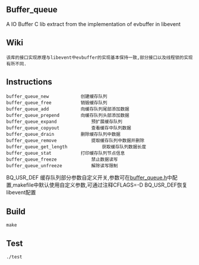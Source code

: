 ## Buffer_queue
A IO Buffer C lib extract from the implementation of evbuffer in libevent<br>
## Wiki
```
该库的接口实现原理与libevent中evbuffer的实现基本保持一致,部分接口以及线程锁的实现有所不同.
```
## Instructions
```
buffer_queue_new            创建缓存队列
buffer_queue_free           销毁缓存队列
buffer_queue_add            向缓存队列尾部添加数据
buffer_queue_prepend        向缓存队列头部添加数据
buffer_queue_expand             预扩展缓存队列
buffer_queue_copyout            查看缓存中队列数据
buffer_queue_drain          删除缓存队列中数据
buffer_queue_remove             提取缓存队列中数据并删除
buffer_queue_get_length             获取缓存队列数据长度
buffer_queue_stat           打印缓存队列节点信息
buffer_queue_freeze             禁止数据读写
buffer_queue_unfreeze           解除读写限制
```
BQ_USR_DEF      缓存队列部分参数自定义开关,参数可在[buffer_queue.h](https://github.com/xingshuo/buffer_queue/blob/master/src/buffer_queue.h#L18)中配置,makefile中默认使用自定义参数,可通过注释CFLAGS=-D BQ_USR_DEF恢复libevent配置
## Build
```
make
```
## Test
```
./test
```